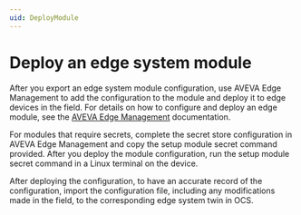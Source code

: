 ```yaml
---
uid: DeployModule
---
```


# Deploy an edge system module

After you export an edge system module configuration, use AVEVA Edge Management to add the configuration to the module and deploy it to edge devices in the field. For details on how to configure and deploy an edge module, see the [AVEVA Edge Management](https://edgemanagement.connect.aveva.com/help/#/home/665922/10/11) documentation. 

For modules that require secrets, complete the secret store configuration in AVEVA Edge Management and copy the setup module secret command provided. After you deploy the module configuration, run the setup module secret command in a Linux terminal on the device.

After deploying the configuration, to have an accurate record of the configuration, import the configuration file, including any modifications made in the field, to the corresponding edge system twin in OCS.
